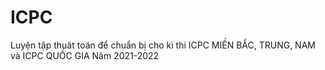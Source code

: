 # ICPC
Luyện tập thuât toán để chuẩn bị cho kì thi ICPC MIỀN BẮC, TRUNG, NAM và ICPC QUỐC GIA Năm 2021-2022
